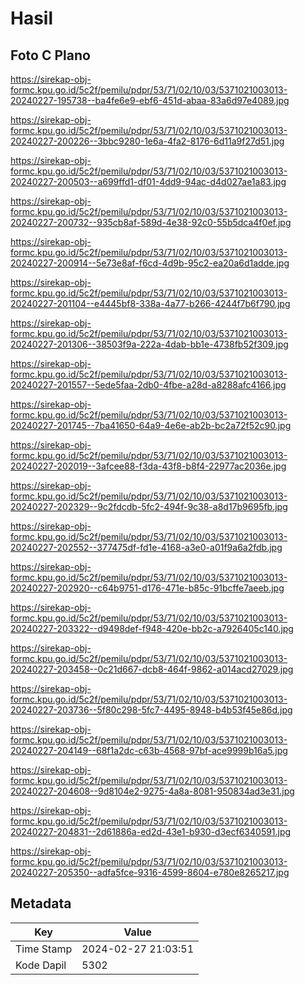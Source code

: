 # Hasil

## Foto C Plano

https://sirekap-obj-formc.kpu.go.id/5c2f/pemilu/pdpr/53/71/02/10/03/5371021003013-20240227-195738--ba4fe6e9-ebf6-451d-abaa-83a6d97e4089.jpg

https://sirekap-obj-formc.kpu.go.id/5c2f/pemilu/pdpr/53/71/02/10/03/5371021003013-20240227-200226--3bbc9280-1e6a-4fa2-8176-6d11a9f27d51.jpg

https://sirekap-obj-formc.kpu.go.id/5c2f/pemilu/pdpr/53/71/02/10/03/5371021003013-20240227-200503--a699ffd1-df01-4dd9-94ac-d4d027ae1a83.jpg

https://sirekap-obj-formc.kpu.go.id/5c2f/pemilu/pdpr/53/71/02/10/03/5371021003013-20240227-200732--935cb8af-589d-4e38-92c0-55b5dca4f0ef.jpg

https://sirekap-obj-formc.kpu.go.id/5c2f/pemilu/pdpr/53/71/02/10/03/5371021003013-20240227-200914--5e73e8af-f6cd-4d9b-95c2-ea20a6d1adde.jpg

https://sirekap-obj-formc.kpu.go.id/5c2f/pemilu/pdpr/53/71/02/10/03/5371021003013-20240227-201104--e4445bf8-338a-4a77-b266-4244f7b6f790.jpg

https://sirekap-obj-formc.kpu.go.id/5c2f/pemilu/pdpr/53/71/02/10/03/5371021003013-20240227-201306--38503f9a-222a-4dab-bb1e-4738fb52f309.jpg

https://sirekap-obj-formc.kpu.go.id/5c2f/pemilu/pdpr/53/71/02/10/03/5371021003013-20240227-201557--5ede5faa-2db0-4fbe-a28d-a8288afc4166.jpg

https://sirekap-obj-formc.kpu.go.id/5c2f/pemilu/pdpr/53/71/02/10/03/5371021003013-20240227-201745--7ba41650-64a9-4e6e-ab2b-bc2a72f52c90.jpg

https://sirekap-obj-formc.kpu.go.id/5c2f/pemilu/pdpr/53/71/02/10/03/5371021003013-20240227-202019--3afcee88-f3da-43f8-b8f4-22977ac2036e.jpg

https://sirekap-obj-formc.kpu.go.id/5c2f/pemilu/pdpr/53/71/02/10/03/5371021003013-20240227-202329--9c2fdcdb-5fc2-494f-9c38-a8d17b9695fb.jpg

https://sirekap-obj-formc.kpu.go.id/5c2f/pemilu/pdpr/53/71/02/10/03/5371021003013-20240227-202552--377475df-fd1e-4168-a3e0-a01f9a6a2fdb.jpg

https://sirekap-obj-formc.kpu.go.id/5c2f/pemilu/pdpr/53/71/02/10/03/5371021003013-20240227-202920--c64b9751-d176-471e-b85c-91bcffe7aeeb.jpg

https://sirekap-obj-formc.kpu.go.id/5c2f/pemilu/pdpr/53/71/02/10/03/5371021003013-20240227-203322--d9498def-f948-420e-bb2c-a7926405c140.jpg

https://sirekap-obj-formc.kpu.go.id/5c2f/pemilu/pdpr/53/71/02/10/03/5371021003013-20240227-203458--0c21d667-dcb8-464f-9862-a014acd27029.jpg

https://sirekap-obj-formc.kpu.go.id/5c2f/pemilu/pdpr/53/71/02/10/03/5371021003013-20240227-203736--5f80c298-5fc7-4495-8948-b4b53f45e86d.jpg

https://sirekap-obj-formc.kpu.go.id/5c2f/pemilu/pdpr/53/71/02/10/03/5371021003013-20240227-204149--68f1a2dc-c63b-4568-97bf-ace9999b16a5.jpg

https://sirekap-obj-formc.kpu.go.id/5c2f/pemilu/pdpr/53/71/02/10/03/5371021003013-20240227-204608--9d8104e2-9275-4a8a-8081-950834ad3e31.jpg

https://sirekap-obj-formc.kpu.go.id/5c2f/pemilu/pdpr/53/71/02/10/03/5371021003013-20240227-204831--2d61886a-ed2d-43e1-b930-d3ecf6340591.jpg

https://sirekap-obj-formc.kpu.go.id/5c2f/pemilu/pdpr/53/71/02/10/03/5371021003013-20240227-205350--adfa5fce-9316-4599-8604-e780e8265217.jpg


## Metadata

| Key        | Value               |
| ---------- | ------------------- |
| Time Stamp | 2024-02-27 21:03:51 |
| Kode Dapil | 5302                |



